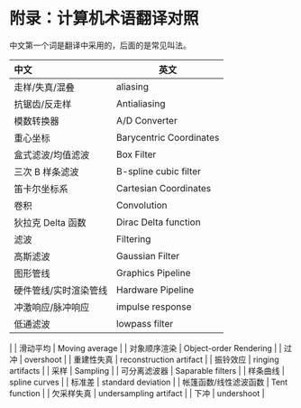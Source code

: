 # 附录：计算机术语翻译对照

中文第一个词是翻译中采用的，后面的是常见叫法。

| 中文                  | 英文                    |
| :-------------------- | ----------------------- |
| 走样/失真/混叠        | aliasing                |
| 抗锯齿/反走样         | Antialiasing            |
| 模数转换器            | A/D Converter           |
| 重心坐标              | Barycentric Coordinates |
| 盒式滤波/均值滤波     | Box Filter              |
| 三次 B 样条滤波       | B-spline cubic filter   |
| 笛卡尔坐标系          | Cartesian Coordinates   |
| 卷积                  | Convolution             |
| 狄拉克 Delta 函数     | Dirac Delta function    |
| 滤波                  | Filtering               |
| 高斯滤波              | Gaussian Filter         |
| 图形管线              | Graphics Pipeline       |
| 硬件管线/实时渲染管线 | Hardware Pipeline       |
| 冲激响应/脉冲响应     | impulse response        |
|低通滤波|lowpass filter
|
| 滑动平均              | Moving average          |
| 对象顺序渲染          | Object-order Rendering  |
| 过冲                  | overshoot               |
| 重建性失真            | reconstruction artifact |
| 振铃效应              | ringing artifacts       |
| 采样                  | Sampling                |
| 可分离滤波器          | Saparable filters       |
| 样条曲线              | spline curves           |
| 标准差                | standard deviation      |
| 帐篷函数/线性滤波函数 | Tent function           |
| 欠采样失真            | undersampling artifact  |
| 下冲                  | undershoot              |
